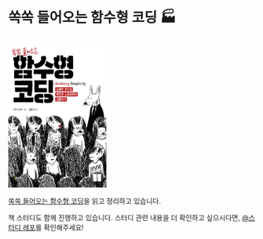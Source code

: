 # 쏙쏙 들어오는 함수형 코딩 🏭

<img src="./asset/cover.jpg" width="200" height="300">

[쏙쏙 들어오는 함수형 코딩](http://www.yes24.com/Product/Goods/108748841)을 읽고 정리하고 있습니다.

책 스터디도 함께 진행하고 있습니다. 스터디 관련 내용을 더 확인하고 싶으시다면, [@스터디 레포](https://github.com/Nabaang/ssok-ssok-functional-coding)를 확인해주세요!
